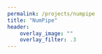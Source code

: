 ```yaml
---
permalink: /projects/numpipe
title: "NumPipe"
header:
    overlay_image: ""
    overlay_filter: .3
---
```

